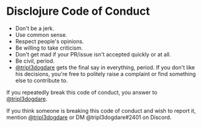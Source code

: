 # Disclojure Code of Conduct

- Don't be a jerk.
- Use common sense.
- Respect people's opinions.
- Be willing to take criticism.
- Don't get mad if your PR/issue isn't accepted quickly or at all.
- Be civil, period.
- [@tripl3dogdare](https://github.com/tripl3dogdare) gets the final say in everything, period. If you don't like his decisions, you're free to politely raise a complaint or find something else to contribute to.

If you repeatedly break this code of conduct, you answer to [@tripl3dogdare](https://github.com/tripl3dogdare).

If you think someone is breaking this code of conduct and wish to report it, mention [@tripl3dogdare](https://github.com/tripl3dogdare) or DM @tripl3dogdare#2401 on Discord.
